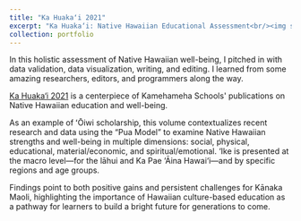 ```yaml
---
title: "Ka Huakaʻi 2021"
excerpt: "Ka Huaka‘i: Native Hawaiian Educational Assessment<br/><img src='/images/500x300.png'>"
collection: portfolio
---
```


In this holistic assessment of Native Hawaiian well-being, I pitched in with data validation, data visualization, writing, and editing. I learned from some amazing researchers, editors, and programmers along the way.

[Ka Huaka‘i 2021](https://www.ksbe.edu/ka-huakai) is a centerpiece of Kamehameha Schools' publications on Native Hawaiian education and well-being.

As an example of ʻŌiwi scholarship, this volume contextualizes recent research and data using the “Pua Model” to examine Native Hawaiian strengths and well-being in multiple dimensions: social, physical, educational, material/economic, and spiritual/emotional. ‘Ike is presented at the macro level—for the lāhui and Ka Pae ‘Āina Hawai‘i—and by specific regions and age groups.

Findings point to both positive gains and persistent challenges for Kānaka Maoli, highlighting the importance of Hawaiian culture-based education as a pathway for learners to build a bright future for generations to come.
